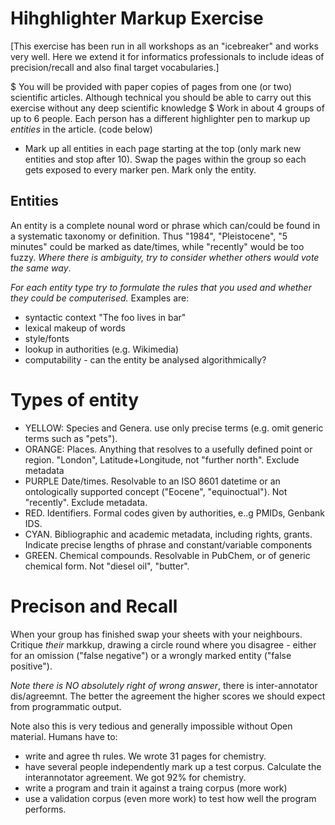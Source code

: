 Hihghlighter Markup Exercise
============================

[This exercise has been run in all workshops as an "icebreaker" and works very well. 
Here we extend it for informatics professionals to include ideas of precision/recall and also final target vocabularies.]

 $ You will be provided with paper copies of pages from one (or two) scientific articles. Although technical you should be able to
carry out this exercise without any deep scientific knowledge
 $ Work in about 4 groups of up to 6 people. Each person has a different highlighter pen to markup up *entities* in the article. 
(code below)
 * Mark up all entities in each page starting at the top (only mark new entities and stop after 10). Swap the pages within the 
group so each gets exposed to every marker pen. Mark only the entity.

 Entities
 --------

An entity is a complete nounal word or phrase which can/could be found in a systematic taxonomy or definition. 
Thus "1984", "Pleistocene", "5 minutes" could be marked as date/times, while "recently" would be too fuzzy. 
*Where there is ambiguity, try to consider whether others would vote the same way*.

*For each entity type try to formulate the rules that you used and whether they could be computerised.* Examples are:

 * syntactic context "The foo lives in bar" 
 * lexical makeup of words
* style/fonts
* lookup in authorities (e.g. Wikimedia)
* computability - can the entity be analysed algorithmically?


Types of entity
===============

* YELLOW: Species and Genera. use only precise terms (e.g. omit generic terms such as "pets"). 
* ORANGE: Places. Anything that resolves to a usefully defined point or region. "London", Latitude+Longitude, not "further north". 
Exclude metadata
* PURPLE Date/times. Resolvable to an ISO 8601 datetime or an ontologically supported concept ("Eocene", "equinoctual"). Not "recently".
Exclude metadata.
* RED. Identifiers. Formal codes given by authorities, e..g PMIDs, Genbank IDS. 
* CYAN. Bibliographic and academic metadata, including rights, grants. Indicate precise lengths of phrase and constant/variable 
components
* GREEN. Chemical compounds. Resolvable in PubChem, or of generic chemical form. Not "diesel oil", "butter".

Precison and Recall
===================

When your group has finished swap your sheets with your neighbours. Critique *their* markkup, drawing a circle round where you
disagree - either for an omission ("false negative") or a wrongly marked entity ("false positive").

*Note there is NO absolutely right of wrong answer*, there is inter-annotator dis/agreemnt. The better the agreement the higher 
scores we should expect from programmatic output. 

Note also this is very tedious and generally impossible without Open material. Humans have to:

* write and agree th rules. We wrote 31 pages for chemistry.
* have several people independently mark up a test corpus. Calculate the interannotator agreement. We got 92% for chemistry.
* write a program and train it against a traing corpus (more work)
* use a validation corpus (even more work) to test how well the program performs.






